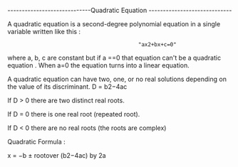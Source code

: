 -----------------------------Quadratic Equation -----------------------------



A quadratic equation is a second-degree polynomial equation in a single variable written like  this : 

                                             "ax2+bx+c=0"

where a, b, c are constant but if a ==0 that equation can't be a quadratic equation . When a=0 the equation turns into a linear equation.



A quadratic equation can have two, one, or no real solutions depending on the value of its discriminant. D = b2−4ac

If D > 0 there are two distinct real roots.

If D = 0 there is one real root (repeated root).

If D < 0 there are no real roots (the roots are complex)

Quadratic Formula : 

x = −b ± rootover (b2−4ac) by 2a 
